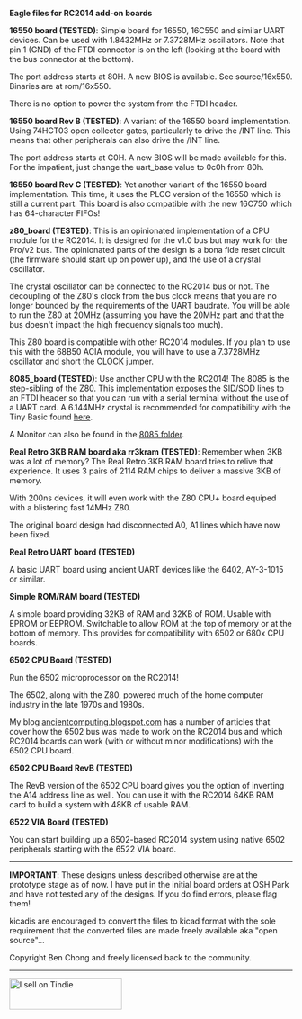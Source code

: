 <b>Eagle files for RC2014 add-on boards</b>
<p>
<b>16550 board (TESTED)</b>: Simple board for 16550, 16C550 and similar UART devices. Can be used with 1.8432MHz or 7.3728MHz oscillators. Note that pin 1 (GND) of the FTDI connector is on the left (looking at the board with the bus connector at the bottom).
<p>
The port address starts at 80H. A new BIOS is available. See source/16x550. Binaries are at rom/16x550.
<p>
There is no option to power the system from the FTDI header.
<p>
<b>16550 board Rev B (TESTED)</b>: A variant of the 16550 board implementation. Using 74HCT03 open collector gates, particularly to drive the /INT line. This means that other peripherals can also drive the /INT line. 
<p>
The port address starts at C0H. A new BIOS will be made available for this. For the impatient, just change the uart_base value to 0c0h from 80h.
<p>
<b>16550 board Rev C (TESTED)</b>: Yet another variant of the 16550 board implementation. This time, it uses the PLCC version of the 16550 which is still a current part. This board is also compatible with the new 16C750 which has 64-character FIFOs!
<p>
<b>z80_board (TESTED)</b>: This is an opinionated implementation of a CPU module for the RC2014. It is designed for the v1.0 bus but may work for the Pro/v2 bus. The opinionated parts of the design is a bona fide reset circuit (the firmware should start up on power up), and the use of a crystal oscillator.
<p>
The crystal oscillator can be connected to the RC2014 bus or not. The decoupling of the Z80's clock from the bus clock means that you are no longer bounded by the requirements of the UART baudrate. You will be able to run the Z80 at 20MHz (assuming you have the 20MHz part and that the bus doesn't impact the high frequency signals too much).
<p>
This Z80 board is compatible with other RC2014 modules. If you plan to use this with the 68B50 ACIA module, you will have to use a 7.3728MHz oscillator and short the CLOCK jumper.
<p>
<b>8085_board (TESTED)</b>: Use another CPU with the RC2014! The 8085 is the step-sibling of the Z80. This implementation exposes the SID/SOD lines to an FTDI header so that you can run with a serial terminal without the use of a UART card. A 6.144MHz crystal is recommended for compatibility with the Tiny Basic found <a href="https://github.com/ancientcomputing/8080_8085/tree/master/Tiny_Basic">here</a>.
<p>
A Monitor can also be found in the <a href="https://github.com/ancientcomputing/rc2014/tree/master/rom/8080_8085/monitor/">8085 folder</a>.
<p>
<b>Real Retro 3KB RAM board aka rr3kram (TESTED)</b>: Remember when 3KB was a lot of memory? The Real Retro 3KB RAM board tries to relive that experience. It uses 3 pairs of 2114 RAM chips to deliver a massive 3KB of memory.
<p>
With 200ns devices, it will even work with the Z80 CPU+ board equiped with a blistering fast 14MHz Z80.
<p>
The original board design had disconnected A0, A1 lines which have now been fixed.   
<p>
<b>Real Retro UART board (TESTED)</b>
<p>
A basic UART board using ancient UART devices like the 6402, AY-3-1015 or similar.
<p>
<b>Simple ROM/RAM board (TESTED)</b>
<p>
A simple board providing 32KB of RAM and 32KB of ROM. Usable with EPROM or EEPROM. Switchable to allow ROM at the top of memory or at the bottom of memory. This provides for compatibility with 6502 or 680x CPU boards.
<p>
<b>6502 CPU Board (TESTED)</b>
<p>
Run the 6502 microprocessor on the RC2014!
<p>
The 6502, along with the Z80, powered much of the home computer industry in the late 1970s and 1980s.
<p>
My blog <a href="https://ancientcomputing.blogspot.com">ancientcomputing.blogspot.com</a> has a number of articles that cover how the 6502 bus was made to work on the RC2014 bus and which RC2014 boards can work (with or without minor modifications) with the 6502 CPU board.
<p>
<b>6502 CPU Board RevB (TESTED)</b>
<p>
The RevB version of the 6502 CPU board gives you the option of inverting the A14 address line as well. You can use it with the RC2014 64KB RAM card to build a system with 48KB of usable RAM.
<p>
<b>6522 VIA Board (TESTED)</b>
<p>
You can start building up a 6502-based RC2014 system using native 6502 peripherals starting with the 6522 VIA board.
<p>
<hr>
<p>
<b>IMPORTANT</b>: These designs unless described otherwise are at the prototype stage as of now. I have put in the initial board orders at OSH Park and have not tested any of the designs. If you do find errors, please flag them!
<p>
kicadis are encouraged to convert the files to kicad format with the sole requirement that the converted files are made freely available aka "open source"...
<p>
Copyright Ben Chong and freely licensed back to the community.
<p>
<hr>
<p>
<a href="https://www.tindie.com/stores/ancientcomputing/?ref=offsite_badges&utm_source=sellers_ancientcomputing&utm_medium=badges&utm_campaign=badge_small"><img src="https://d2ss6ovg47m0r5.cloudfront.net/badges/tindie-smalls.png" alt="I sell on Tindie"width="200" height="55"></a>
<p>
